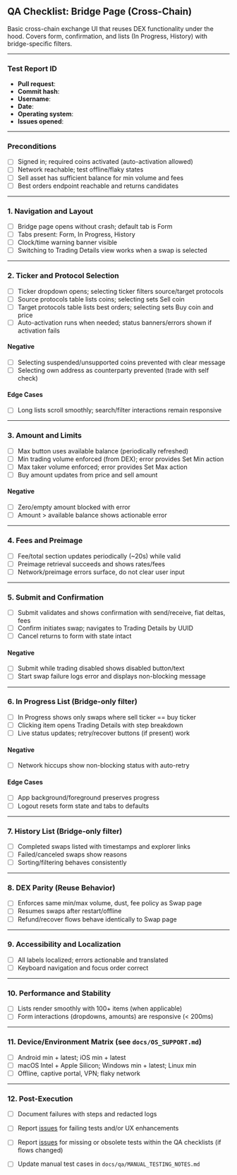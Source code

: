 ## QA Checklist: Bridge Page (Cross-Chain)

Basic cross-chain exchange UI that reuses DEX functionality under the hood. Covers form, confirmation, and lists (In Progress, History) with bridge-specific filters.

---
### Test Report ID
- **Pull request**: 
- **Commit hash**: 
- **Username**: 
- **Date**: 
- **Operating system**: 
- **Issues opened**: 


---

### Preconditions
- [ ] Signed in; required coins activated (auto-activation allowed)
- [ ] Network reachable; test offline/flaky states
- [ ] Sell asset has sufficient balance for min volume and fees
- [ ] Best orders endpoint reachable and returns candidates

---

### 1. Navigation and Layout
- [ ] Bridge page opens without crash; default tab is Form
- [ ] Tabs present: Form, In Progress, History
- [ ] Clock/time warning banner visible
- [ ] Switching to Trading Details view works when a swap is selected

---

### 2. Ticker and Protocol Selection
- [ ] Ticker dropdown opens; selecting ticker filters source/target protocols
- [ ] Source protocols table lists coins; selecting sets Sell coin
- [ ] Target protocols table lists best orders; selecting sets Buy coin and price
- [ ] Auto-activation runs when needed; status banners/errors shown if activation fails

#### Negative
- [ ] Selecting suspended/unsupported coins prevented with clear message
- [ ] Selecting own address as counterparty prevented (trade with self check)

#### Edge Cases
- [ ] Long lists scroll smoothly; search/filter interactions remain responsive

---

### 3. Amount and Limits
- [ ] Max button uses available balance (periodically refreshed)
- [ ] Min trading volume enforced (from DEX); error provides Set Min action
- [ ] Max taker volume enforced; error provides Set Max action
- [ ] Buy amount updates from price and sell amount

#### Negative
- [ ] Zero/empty amount blocked with error
- [ ] Amount > available balance shows actionable error

---

### 4. Fees and Preimage
- [ ] Fee/total section updates periodically (~20s) while valid
- [ ] Preimage retrieval succeeds and shows rates/fees
- [ ] Network/preimage errors surface, do not clear user input

---

### 5. Submit and Confirmation
- [ ] Submit validates and shows confirmation with send/receive, fiat deltas, fees
- [ ] Confirm initiates swap; navigates to Trading Details by UUID
- [ ] Cancel returns to form with state intact

#### Negative
- [ ] Submit while trading disabled shows disabled button/text
- [ ] Start swap failure logs error and displays non-blocking message

---

### 6. In Progress List (Bridge-only filter)
- [ ] In Progress shows only swaps where sell ticker == buy ticker
- [ ] Clicking item opens Trading Details with step breakdown
- [ ] Live status updates; retry/recover buttons (if present) work

#### Negative
- [ ] Network hiccups show non-blocking status with auto-retry

#### Edge Cases
- [ ] App background/foreground preserves progress
- [ ] Logout resets form state and tabs to defaults

---

### 7. History List (Bridge-only filter)
- [ ] Completed swaps listed with timestamps and explorer links
- [ ] Failed/canceled swaps show reasons
- [ ] Sorting/filtering behaves consistently

---

### 8. DEX Parity (Reuse Behavior)
- [ ] Enforces same min/max volume, dust, fee policy as Swap page
- [ ] Resumes swaps after restart/offline
- [ ] Refund/recover flows behave identically to Swap page

---

### 9. Accessibility and Localization
- [ ] All labels localized; errors actionable and translated
- [ ] Keyboard navigation and focus order correct

---

### 10. Performance and Stability
- [ ] Lists render smoothly with 100+ items (when applicable)
- [ ] Form interactions (dropdowns, amounts) are responsive (< 200ms)

---

### 11. Device/Environment Matrix (see `docs/OS_SUPPORT.md`)
- [ ] Android min + latest; iOS min + latest
- [ ] macOS Intel + Apple Silicon; Windows min + latest; Linux min
- [ ] Offline, captive portal, VPN; flaky network

---

### 12. Post-Execution
- [ ] Document failures with steps and redacted logs
- [ ] Report [issues](https://github.com/KomodoPlatform/komodo-wallet/issues) for failing tests and/or UX enhancements
- [ ] Report [issues](https://github.com/KomodoPlatform/komodo-wallet/issues) for missing or obsolete tests within the QA checklists (if flows changed)
- [ ] Update manual test cases in `docs/qa/MANUAL_TESTING_NOTES.md` 


